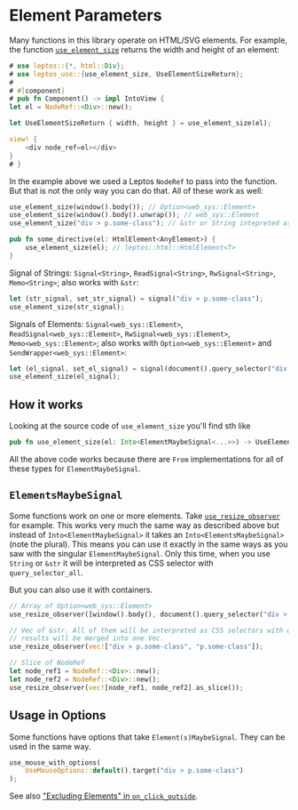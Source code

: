 # Element Parameters

Many functions in this library operate on HTML/SVG elements. For example, the
function [`use_element_size`](elements/use_element_size.md) returns the width and height of an element:

```rust
# use leptos::{*, html::Div};
# use leptos_use::{use_element_size, UseElementSizeReturn};
#
# #[component]
# pub fn Component() -> impl IntoView {
let el = NodeRef::<Div>::new();

let UseElementSizeReturn { width, height } = use_element_size(el);

view! {
    <div node_ref=el></div>
}
# }
```

In the example above we used a Leptos `NodeRef` to pass into the function. But that is not
the only way you can do that. All of these work as well:

```rust
use_element_size(window().body()); // Option<web_sys::Element>
use_element_size(window().body().unwrap()); // web_sys::Element
use_element_size("div > p.some-class"); // &str or String intepreted as CSS selector

pub fn some_directive(el: HtmlElement<AnyElement>) {
    use_element_size(el); // leptos::html::HtmlElement<T>
}
```

Signal of Strings: `Signal<String>`, `ReadSignal<String>`, `RwSignal<String>`, `Memo<String>`; also works with `&str`:

```rust
let (str_signal, set_str_signal) = signal("div > p.some-class");
use_element_size(str_signal);
```

Signals of
Elements: `Signal<web_sys::Element>`, `ReadSignal<web_sys::Element>`, `RwSignal<web_sys::Element>`, `Memo<web_sys::Element>`;
also works with `Option<web_sys::Element>` and `SendWrapper<web_sys::Element>`:

```rust
let (el_signal, set_el_signal) = signal(document().query_selector("div > p.some-class").unwrap());
use_element_size(el_signal);
```

## How it works

Looking at the source code of `use_element_size` you'll find sth like

```rust
pub fn use_element_size(el: Into<ElementMaybeSignal<...>>) -> UseElementSizeReturn {}
```

All the above code works because there are `From` implementations for all of these
types for `ElementMaybeSignal`.

## `ElementsMaybeSignal`

Some functions work on one or more elements. Take [`use_resize_observer`](elements/use_resize_observer.md) for example.
This works very much the same way as described above but instead of `Into<ElementMaybeSignal>`
it takes an `Into<ElementsMaybeSignal>` (note the plural). This means you can use it exactly in
the same ways as you saw with the singular `ElementMaybeSignal`. Only this time, when you use
`String` or `&str` it will be interpreted as CSS selector with `query_selector_all`.

But you can also use it with containers.

```rust
// Array of Option<web_sys::Element>
use_resize_observer([window().body(), document().query_selector("div > p.some-class").unsrap()]);

// Vec of &str. All of them will be interpreted as CSS selectors with query_selector_all() and the
// results will be merged into one Vec.
use_resize_observer(vec!["div > p.some-class", "p.some-class"]);

// Slice of NodeRef
let node_ref1 = NodeRef::<Div>::new();
let node_ref2 = NodeRef::<Div>::new();
use_resize_observer(vec![node_ref1, node_ref2].as_slice());
```

## Usage in Options

Some functions have options that take `Element(s)MaybeSignal`.
They can be used in the same way.

```rust
use_mouse_with_options(
    UseMouseOptions::default().target("div > p.some-class")
);
```

See also ["Excluding Elements" in `on_click_outside`](elements/on_click_outside.md#excluding-elements).
